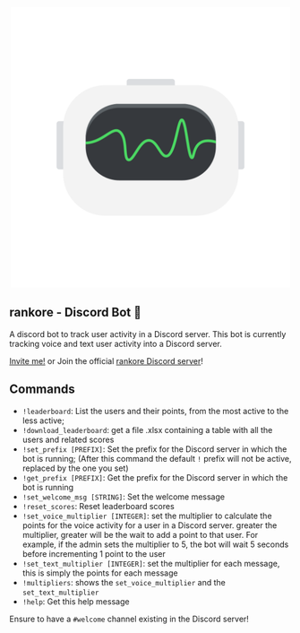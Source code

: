 <p align="center">
    <img width="500" height="auto" src="./assets/et6QQbt.png" alt="WiseMan" />
</p>

## rankore - Discord Bot 🤖
A discord bot to track user activity in a Discord server.
This bot is currently tracking voice and text user activity into a Discord server.<br>

[Invite me!](https://discord.com/oauth2/authorize?client_id=1161409490369912924&scope=bot)
 or Join the official [rankore Discord server](https://discord.gg/RezDWZwKCT)!
 
## Commands
- `!leaderboard`: List the users and their points, from the most active to the less active;
- `!download_leaderboard`: get a file .xlsx containing a table with all the users and related scores
- `!set_prefix [PREFIX]`: Set the prefix for the Discord server in which the bot is running; (After this command the default `!` prefix will not be active, replaced by the one you set)
- `!get_prefix [PREFIX]`: Get the prefix for the Discord server in which the bot is running
- `!set_welcome_msg [STRING]`: Set the welcome message
- `!reset_scores`: Reset leaderboard scores
- `!set_voice_multiplier [INTEGER]`: set the multiplier to calculate the points for the voice activity for a user in a Discord server. greater the multiplier, greater will be the wait to add a point to that user. For example, if the admin sets the multiplier to 5, the bot will wait 5 seconds before incrementing 1 point to the user
- `!set_text_multiplier [INTEGER]`: set the multiplier for each message, this is simply the points for each message
- `!multipliers`: shows the `set_voice_multiplier` and the `set_text_multiplier`
- `!help`: Get this help message

Ensure to have a `#welcome` channel existing in the Discord server!
